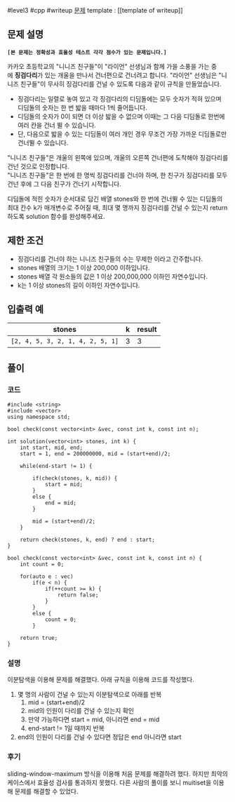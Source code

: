 
#level3 #cpp #writeup
[문제](https://school.programmers.co.kr/learn/courses/30/lessons/64062)
template : [[template of writeup]]

## 문제 설명

**`[본 문제는 정확성과 효율성 테스트 각각 점수가 있는 문제입니다.]`**

카카오 초등학교의 "니니즈 친구들"이 "라이언" 선생님과 함께 가을 소풍을 가는 중에 **징검다리**가 있는 개울을 만나서 건너편으로 건너려고 합니다. "라이언" 선생님은 "니니즈 친구들"이 무사히 징검다리를 건널 수 있도록 다음과 같이 규칙을 만들었습니다.

- 징검다리는 일렬로 놓여 있고 각 징검다리의 디딤돌에는 모두 숫자가 적혀 있으며 디딤돌의 숫자는 한 번 밟을 때마다 1씩 줄어듭니다.
- 디딤돌의 숫자가 0이 되면 더 이상 밟을 수 없으며 이때는 그 다음 디딤돌로 한번에 여러 칸을 건너 뛸 수 있습니다.
- 단, 다음으로 밟을 수 있는 디딤돌이 여러 개인 경우 무조건 가장 가까운 디딤돌로만 건너뛸 수 있습니다.

"니니즈 친구들"은 개울의 왼쪽에 있으며, 개울의 오른쪽 건너편에 도착해야 징검다리를 건넌 것으로 인정합니다.  
"니니즈 친구들"은 한 번에 한 명씩 징검다리를 건너야 하며, 한 친구가 징검다리를 모두 건넌 후에 그 다음 친구가 건너기 시작합니다.

디딤돌에 적힌 숫자가 순서대로 담긴 배열 stones와 한 번에 건너뛸 수 있는 디딤돌의 최대 칸수 k가 매개변수로 주어질 때, 최대 몇 명까지 징검다리를 건널 수 있는지 return 하도록 solution 함수를 완성해주세요.

## 제한 조건

- 징검다리를 건너야 하는 니니즈 친구들의 수는 무제한 이라고 간주합니다.
- stones 배열의 크기는 1 이상 200,000 이하입니다.
- stones 배열 각 원소들의 값은 1 이상 200,000,000 이하인 자연수입니다.
- k는 1 이상 stones의 길이 이하인 자연수입니다.

## 입출력 예

| stones                           | k   | result |
| -------------------------------- | --- | ------ |
| `[2, 4, 5, 3, 2, 1, 4, 2, 5, 1]` | 3   | 3      |

## 풀이

### 코드

```
#include <string>
#include <vector>
using namespace std;

bool check(const vector<int> &vec, const int k, const int n);

int solution(vector<int> stones, int k) {
    int start, mid, end;
    start = 1, end = 200000000, mid = (start+end)/2;

    while(end-start != 1) {

        if(check(stones, k, mid)) {
            start = mid;
        }
        else {
            end = mid;
        }

        mid = (start+end)/2;
    }

    return check(stones, k, end) ? end : start;
}

bool check(const vector<int> &vec, const int k, const int n) {
    int count = 0;

    for(auto e : vec)
        if(e < n) {
            if(++count >= k) {
                return false;
            }
        }  
        else {
            count = 0;
        }

    return true;
}
```

### 설명

이분탐색을 이용해 문제를 해결했다. 아래 규칙을 이용해 코드를 작성했다.

1. 몇 명의 사람이 건널 수 있는지 이분탐색으로 아래를 반복
	1. mid = (start+end)/2
	2. mid의 인원이 다리를 건널 수 있는지 확인
	3. 만약 가능하다면 start = mid, 아니라면 end = mid
	4. end-start != 1일 때까지 반복
2. end의 인원이 다리를 건널 수 있다면 정답은 end 아니라면 start

### 후기

sliding-window-maximum 방식을 이용해 처음 문제를 해결하려 했다. 하지만 최악의 케이스에서 효율성 검사를 통과하지 못했다. 다른 사람의 풀이를 보니 muitiset을 이용해 문제를 해결할 수 있었다.
